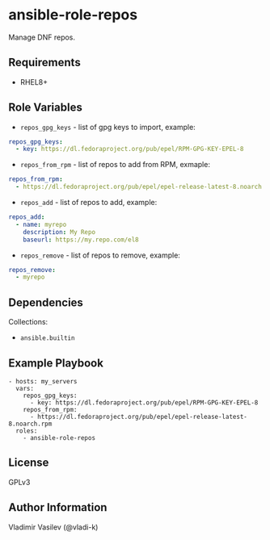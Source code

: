 ansible-role-repos
====

Manage DNF repos.

Requirements
------------

* RHEL8+

Role Variables
--------------

* `repos_gpg_keys` - list of gpg keys to import, example:

```yaml
repos_gpg_keys:
  - key: https://dl.fedoraproject.org/pub/epel/RPM-GPG-KEY-EPEL-8
```

* `repos_from_rpm` - list of repos to add from RPM, exmaple:

```yaml
repos_from_rpm:
  - https://dl.fedoraproject.org/pub/epel/epel-release-latest-8.noarch.rpm
```

* `repos_add` - list of repos to add, example:

```yaml
repos_add:
  - name: myrepo
    description: My Repo
    baseurl: https://my.repo.com/el8
```

* `repos_remove` - list of repos to remove, example:

```yaml
repos_remove:
  - myrepo
```

Dependencies
------------

Collections:

* `ansible.builtin`

Example Playbook
----------------

```
- hosts: my_servers
  vars:
    repos_gpg_keys:
      - key: https://dl.fedoraproject.org/pub/epel/RPM-GPG-KEY-EPEL-8
    repos_from_rpm:
      - https://dl.fedoraproject.org/pub/epel/epel-release-latest-8.noarch.rpm
  roles:
    - ansible-role-repos
```

License
-------

GPLv3

Author Information
------------------

Vladimir Vasilev (@vladi-k)
